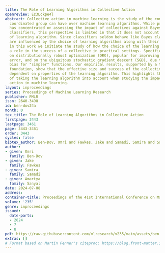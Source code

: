 ```yaml
---
title: The Role of Learning Algorithms in Collective Action
openreview: Ez3Lckpe4l
abstract: Collective action in machine learning is the study of the control that a
  coordinated group can have over machine learning algorithms. While previous research
  has concentrated on assessing the impact of collectives against Bayes (sub-)optimal
  classifiers, this perspective is limited in that it does not account for the choice
  of learning algorithm. Since classifiers seldom behave like Bayes classifiers and
  are influenced by the choice of learning algorithms along with their inherent biases,
  in this work we initiate the study of how the choice of the learning algorithm plays
  a role in the success of a collective in practical settings. Specifically, we focus
  on distributionally robust optimization (DRO), popular for improving a worst group
  error, and on the ubiquitous stochastic gradient descent (SGD), due to its inductive
  bias for "simpler" functions. Our empirical results, supported by a theoretical
  foundation, show that the effective size and success of the collective are highly
  dependent on properties of the learning algorithm. This highlights the necessity
  of taking the learning algorithm into account when studying the impact of collective
  action in machine learning.
layout: inproceedings
series: Proceedings of Machine Learning Research
publisher: PMLR
issn: 2640-3498
id: ben-dov24a
month: 0
tex_title: The Role of Learning Algorithms in Collective Action
firstpage: 3443
lastpage: 3461
page: 3443-3461
order: 3443
cycles: false
bibtex_author: Ben-Dov, Omri and Fawkes, Jake and Samadi, Samira and Sanyal, Amartya
author:
- given: Omri
  family: Ben-Dov
- given: Jake
  family: Fawkes
- given: Samira
  family: Samadi
- given: Amartya
  family: Sanyal
date: 2024-07-08
address:
container-title: Proceedings of the 41st International Conference on Machine Learning
volume: '235'
genre: inproceedings
issued:
  date-parts:
  - 2024
  - 7
  - 8
pdf: https://raw.githubusercontent.com/mlresearch/v235/main/assets/ben-dov24a/ben-dov24a.pdf
extras: []
# Format based on Martin Fenner's citeproc: https://blog.front-matter.io/posts/citeproc-yaml-for-bibliographies/
---
```

